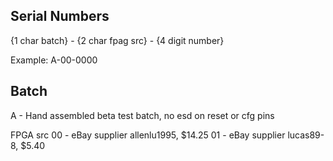 Serial Numbers
--------------

{1 char batch} - {2 char fpag src} - {4 digit number}

Example: A-00-0000

Batch
------
A - Hand assembled beta test batch, no esd on reset or cfg pins

FPGA src
00 - eBay supplier allenlu1995, $14.25
01 - eBay supplier lucas89-8, $5.40

